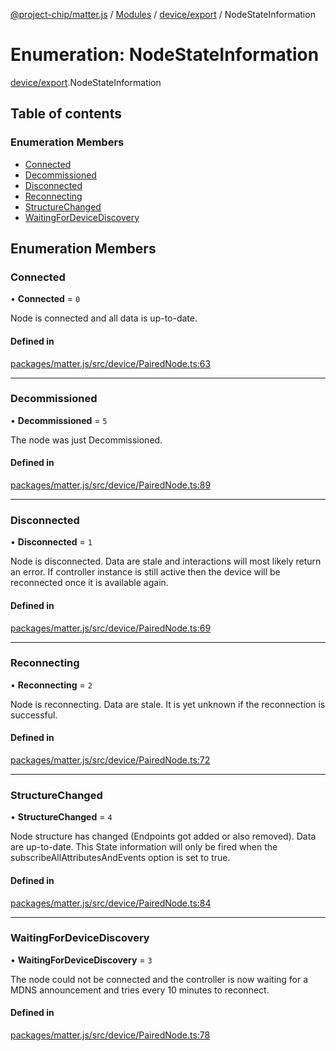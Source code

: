 [@project-chip/matter.js](../README.md) / [Modules](../modules.md) / [device/export](../modules/device_export.md) / NodeStateInformation

# Enumeration: NodeStateInformation

[device/export](../modules/device_export.md).NodeStateInformation

## Table of contents

### Enumeration Members

- [Connected](device_export.NodeStateInformation.md#connected)
- [Decommissioned](device_export.NodeStateInformation.md#decommissioned)
- [Disconnected](device_export.NodeStateInformation.md#disconnected)
- [Reconnecting](device_export.NodeStateInformation.md#reconnecting)
- [StructureChanged](device_export.NodeStateInformation.md#structurechanged)
- [WaitingForDeviceDiscovery](device_export.NodeStateInformation.md#waitingfordevicediscovery)

## Enumeration Members

### Connected

• **Connected** = ``0``

Node is connected and all data is up-to-date.

#### Defined in

[packages/matter.js/src/device/PairedNode.ts:63](https://github.com/project-chip/matter.js/blob/c0d55745d5279e16fdfaa7d2c564daa31e19c627/packages/matter.js/src/device/PairedNode.ts#L63)

___

### Decommissioned

• **Decommissioned** = ``5``

The node was just Decommissioned.

#### Defined in

[packages/matter.js/src/device/PairedNode.ts:89](https://github.com/project-chip/matter.js/blob/c0d55745d5279e16fdfaa7d2c564daa31e19c627/packages/matter.js/src/device/PairedNode.ts#L89)

___

### Disconnected

• **Disconnected** = ``1``

Node is disconnected. Data are stale and interactions will most likely return an error. If controller instance
is still active then the device will be reconnected once it is available again.

#### Defined in

[packages/matter.js/src/device/PairedNode.ts:69](https://github.com/project-chip/matter.js/blob/c0d55745d5279e16fdfaa7d2c564daa31e19c627/packages/matter.js/src/device/PairedNode.ts#L69)

___

### Reconnecting

• **Reconnecting** = ``2``

Node is reconnecting. Data are stale. It is yet unknown if the reconnection is successful.

#### Defined in

[packages/matter.js/src/device/PairedNode.ts:72](https://github.com/project-chip/matter.js/blob/c0d55745d5279e16fdfaa7d2c564daa31e19c627/packages/matter.js/src/device/PairedNode.ts#L72)

___

### StructureChanged

• **StructureChanged** = ``4``

Node structure has changed (Endpoints got added or also removed). Data are up-to-date.
This State information will only be fired when the subscribeAllAttributesAndEvents option is set to true.

#### Defined in

[packages/matter.js/src/device/PairedNode.ts:84](https://github.com/project-chip/matter.js/blob/c0d55745d5279e16fdfaa7d2c564daa31e19c627/packages/matter.js/src/device/PairedNode.ts#L84)

___

### WaitingForDeviceDiscovery

• **WaitingForDeviceDiscovery** = ``3``

The node could not be connected and the controller is now waiting for a MDNS announcement and tries every 10
minutes to reconnect.

#### Defined in

[packages/matter.js/src/device/PairedNode.ts:78](https://github.com/project-chip/matter.js/blob/c0d55745d5279e16fdfaa7d2c564daa31e19c627/packages/matter.js/src/device/PairedNode.ts#L78)
